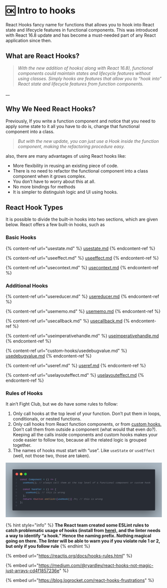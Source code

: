 # 🆗 Intro to hooks

React Hooks fancy name for functions that allows you to hook into React state and lifecycle features in functional components. This was introduced with React 16.8 update and has become a must-needed part of any React application since then.

## What are React Hooks? <a href="#b5a7" id="b5a7"></a>

> _With the new addition of hooks( along with React 16.8), functional components could maintain states and lifecycle features without using classes. Simply hooks are features that allow you to “hook into” React state and lifecycle features from function components._

__

## Why We Need React Hooks? <a href="#c1d9" id="c1d9"></a>

Previously, If you write a function component and notice that you need to apply some state to it all you have to do is, change that functional component into a class.

> _But with the new update, you can just use a Hook inside the function component, making the refactoring procedure easy._

also, there are many advantages of using React hooks like:

* More flexibility in reusing an existing piece of code.
* There is no need to refactor the functional component into a class component when it grows complex.
* You don’t have to worry about this at all.
* No more bindings for methods
* It is simpler to distinguish logic and UI using hooks.

## React Hook Types <a href="#d8b1" id="d8b1"></a>

It is possible to divide the built-in hooks into two sections, which are given below. React offers a few built-in hooks, such as

### **Basic Hooks** <a href="#4a94" id="4a94"></a>

{% content-ref url="usestate.md" %}
[usestate.md](usestate.md)
{% endcontent-ref %}

{% content-ref url="useeffect.md" %}
[useeffect.md](useeffect.md)
{% endcontent-ref %}

{% content-ref url="usecontext.md" %}
[usecontext.md](usecontext.md)
{% endcontent-ref %}

### **Additional Hooks** <a href="#3843" id="3843"></a>

{% content-ref url="usereducer.md" %}
[usereducer.md](usereducer.md)
{% endcontent-ref %}

{% content-ref url="usememo.md" %}
[usememo.md](usememo.md)
{% endcontent-ref %}

{% content-ref url="usecallback.md" %}
[usecallback.md](usecallback.md)
{% endcontent-ref %}

{% content-ref url="useimperativehandle.md" %}
[useimperativehandle.md](useimperativehandle.md)
{% endcontent-ref %}

{% content-ref url="custom-hooks/usedebugvalue.md" %}
[usedebugvalue.md](custom-hooks/usedebugvalue.md)
{% endcontent-ref %}

{% content-ref url="useref.md" %}
[useref.md](useref.md)
{% endcontent-ref %}

{% content-ref url="uselayouteffect.md" %}
[uselayouteffect.md](uselayouteffect.md)
{% endcontent-ref %}

### Rules of Hooks <a href="#rules-of-hooks" id="rules-of-hooks"></a>

It ain’t Fight Club, but we do have some rules to follow:

1. Only call hooks at the top level of your function. Don’t put them in loops, conditionals, or nested functions.
2. Only call hooks from React function components, or from [custom hooks. ](custom-hooks/)Don’t call them from outside a component (what would that even do?). Keeping all the calls inside components and custom hooks makes your code easier to follow too, because all the related logic is grouped together.
3. The names of hooks must start with “use”. Like `useState` or `useEffect` (well, not those two, those are taken).

![](<../.gitbook/assets/Hook rule.png>)

{% hint style="info" %}
**The React team created some ESLint rules to catch problematic usage of hooks (install from** [**here**](https://reactjs.org/docs/hooks-rules.html#eslint-plugin)**), and the linter needs a way to identify “a hook.” Hence the naming prefix. Nothing magical going on there. The linter will be able to warn you if you violate rule 1 or 2, but only if you follow rule**&#x20;
{% endhint %}

{% embed url="https://reactjs.org/docs/hooks-rules.html" %}

{% embed url="https://medium.com/@ryardley/react-hooks-not-magic-just-arrays-cd4f1857236e" %}

{% embed url="https://blog.logrocket.com/react-hooks-frustrations" %}
